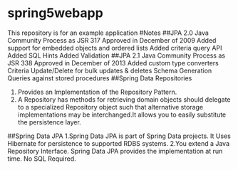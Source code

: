 # spring5webapp
This repository is for an example application
#Notes
##JPA 2.0
Java Community Process as JSR 317
Approved in December of 2009
Added support for embedded objects and ordered lists
Added criteria query API
Added SQL Hints
Added Validation
##JPA 2.1
Java Community Process as JSR 338
Approved in December of 2013
Added custom type converters
Criteria Update/Delete for bulk updates & deletes
Schema Generation
Queries against stored procedures
##Spring Data Repositories
1. Provides an Implementation of the Repository Pattern.
2. A Repository has methods for retrieving domain objects should
delegate to a specialized Repository object such that alternative
storage implementations may be interchanged.It allows you to easily 
substitute the persistence layer.

##Spring Data JPA
1.Spring Data JPA is part of Spring Data projects. It 
Uses Hibernate for persistence to supported RDBS systems.
2.You extend a Java Repository Interface. Spring Data JPA provides 
the implementation at run time. No SQL Required. 